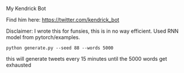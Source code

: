 My Kendrick Bot 

Find him here: https://twitter.com/kendrick_bot

Disclaimer: I wrote this for funsies, this is in no way efficient. Used RNN model from pytorch/examples.

```python generate.py --seed 88 --words 5000  ```
  
 this will generate tweets every 15 minutes until the 5000 words get exhausted